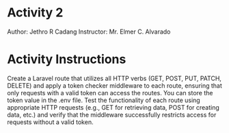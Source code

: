 # Activity 2

Author: Jethro R Cadang
Instructor: Mr. Elmer C. Alvarado

# Activity Instructions

Create a Laravel route that utilizes all HTTP verbs (GET, POST, PUT, PATCH, DELETE) and apply a token checker middleware to each route, ensuring that only requests with a valid token can access the routes. You can store the token value in the .env file. Test the functionality of each route using appropriate HTTP requests (e.g., GET for retrieving data, POST for creating data, etc.) and verify that the middleware successfully restricts access for requests without a valid token.